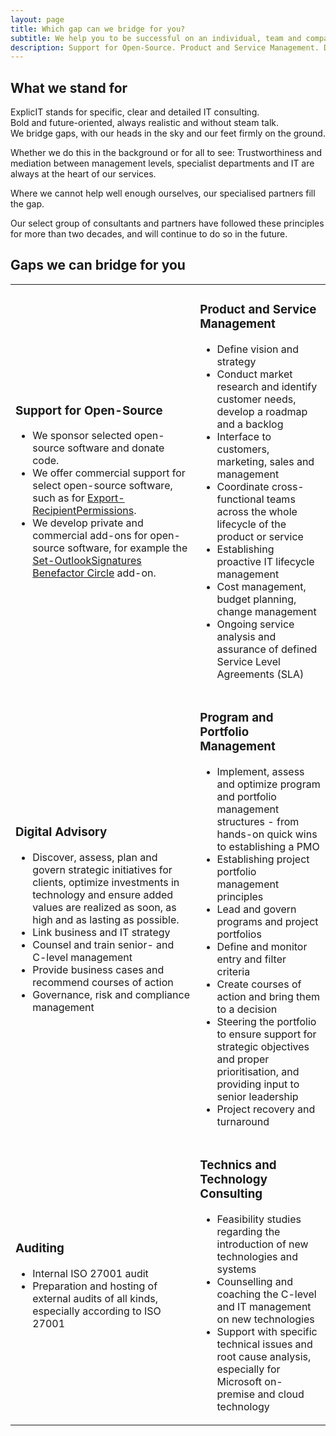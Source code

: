 ```yaml
---
layout: page
title: Which gap can we bridge for you?
subtitle: We help you to be successful on an individual, team and company level
description: Support for Open-Source. Product and Service Management. Digital Advisory. Program and Portfolio Management. Auditing. Technics and Technology Consulting.
---
```

## What we stand for
ExplicIT stands for specific, clear and detailed IT consulting.<br>Bold and future-oriented, always realistic and without steam talk.<br>We bridge gaps, with our heads in the sky and our feet firmly on the ground.

Whether we do this in the background or for all to see: Trustworthiness and mediation between management levels, specialist departments and IT are always at the heart of our services.

Where we cannot help well enough ourselves, our specialised partners fill the gap.

Our select group of consultants and partners have followed these principles for more than two decades, and will continue to do so in the future.  

## Gaps we can bridge for you

<table class="table is-hoverable">
    <tbody>
        <tr>
            <td>
                <h3>Support for Open-Source</h3>
                <ul>
                    <li>We sponsor selected open-source software and donate code.</li>
                    <li>We offer commercial support for select open-source software, such as for <a href="/open-source/export-recipientpermissions">Export-RecipientPermissions</a>.</li>
                    <li>We develop private and commercial add-ons for open-source software, for example the <a href="/open-source/set-outlooksignatures">Set-OutlookSignatures Benefactor Circle</a> add-on. </li>
                </ul>
            </td>
            <td>
                <h3>Product and Service Management</h3>
                <ul>
                    <li>Define vision and strategy</li>
                    <li>Conduct market research and identify customer needs, develop a roadmap and a backlog</li>
                    <li>Interface to customers, marketing, sales and management</li>
                    <li>Coordinate cross-functional teams across the whole lifecycle of the product or service</li>
                    <li>Establishing proactive IT lifecycle management</li>
                    <li>Cost management, budget planning, change management</li>
                    <li>Ongoing service analysis and assurance of defined Service Level Agreements (SLA)</li>
                </ul>
            </td>
        </tr>
        <tr>
            <td>
                <h3>Digital Advisory</h3>
                <ul>
                    <li>Discover, assess, plan and govern strategic initiatives for clients, optimize investments in technology and ensure added values are realized as soon, as high and as lasting as possible.</li>
                    <li>Link business and IT strategy</li>
                    <li>Counsel and train senior- and C-level management</li>
                    <li>Provide business cases and recommend courses of action</li>
                    <li>Governance, risk and compliance management</li>
                </ul>
            </td>
            <td>
                <h3>Program and Portfolio Management</h3>
                <ul>
                    <li>Implement, assess and optimize program and portfolio management structures - from hands-on quick wins to establishing a PMO</li>
                    <li>Establishing project portfolio management principles</li>
                    <li>Lead and govern programs and project portfolios</li>
                    <li>Define and monitor entry and filter criteria</li>
                    <li>Create courses of action and bring them to a decision</li>
                    <li>Steering the portfolio to ensure support for strategic objectives and proper prioritisation, and providing input to senior leadership</li>
                    <li>Project recovery and turnaround</li>
                </ul>
            </td>
        </tr>
        <tr>
            <td>
                <h3>Auditing</h3>
                <ul>
                    <li>Internal ISO 27001 audit</li>
                    <li>Preparation and hosting of external audits of all kinds, especially according to ISO 27001</li>
                </ul>
            </td>
            <td>
                <h3>Technics and Technology Consulting</h3>
                <ul>
                    <li>Feasibility studies regarding the introduction of new technologies and systems</li>
                    <li>Counselling and coaching the C-level and IT management on new technologies</li>
                    <li>Support with specific technical issues and root cause analysis, especially for Microsoft on-premise and cloud technology</li>
                </ul>
            </td>
        <tr>
    </tbody>
</table>
